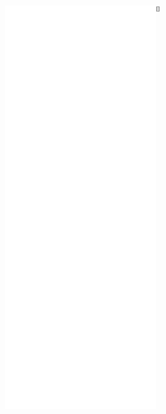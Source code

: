 [<img align="left" width="400" alt="🦑" src="https://github.com/Havoc925/Havoc925/blob/main/github-metrics.svg">]
